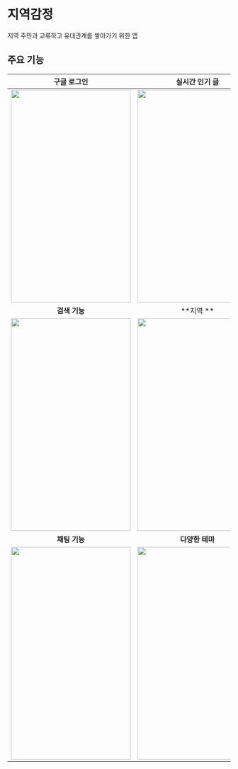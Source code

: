 # 지역감정

지역 주민과 교류하고 유대관계를 쌓아가기 위한 앱

## 주요 기능

|구글 로그인|실시간 인기 글|게시판 별 최신 글|
|:---:|:---:|:---:|
|<image src="https://user-images.githubusercontent.com/41365906/114262672-368e7680-9a1c-11eb-91aa-fffc143d8175.png" width="270" height="480" >|<image src="https://user-images.githubusercontent.com/41365906/114262676-3d1cee00-9a1c-11eb-9038-96fd600ab181.png" width="270" height="480" > |<image src="https://user-images.githubusercontent.com/41365906/114262679-3ee6b180-9a1c-11eb-8977-5bbc158fdf99.png" width="270" height="480" > |
|**검색 기능**|**지역 **|**알림 기능**|
|<image src="https://user-images.githubusercontent.com/41365906/114262680-3f7f4800-9a1c-11eb-9a5b-6009034e355c.png" width="270" height="480" >|<image src="https://user-images.githubusercontent.com/41365906/114263301-a5210380-9a1f-11eb-922a-b8cfb6e97bb1.png" width="270" height="480" > |<image src="https://user-images.githubusercontent.com/41365906/114262683-427a3880-9a1c-11eb-9fa6-af3ade9eebf4.png" width="270" height="480" > |
|**채팅 기능**|**다양한 테마**|**댓글과 대댓글**|
|<image src="https://user-images.githubusercontent.com/41365906/114262684-43ab6580-9a1c-11eb-815f-5a765612cc2d.png" width="270" height="480" >|<image src="https://user-images.githubusercontent.com/41365906/114262685-44dc9280-9a1c-11eb-9577-41e61acf2231.png" width="270" height="480" > |<image src="https://user-images.githubusercontent.com/41365906/114262689-46a65600-9a1c-11eb-9c6a-a6a447fde4fb.png" width="270" height="480" > |

